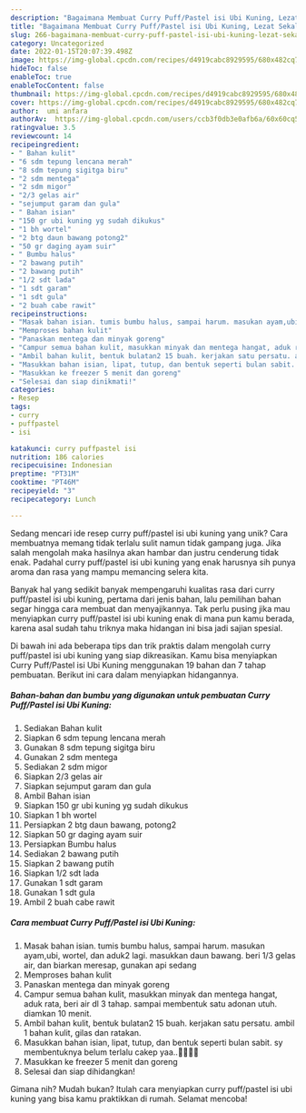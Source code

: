 ```yaml
---
description: "Bagaimana Membuat Curry Puff/Pastel isi Ubi Kuning, Lezat Sekali"
title: "Bagaimana Membuat Curry Puff/Pastel isi Ubi Kuning, Lezat Sekali"
slug: 266-bagaimana-membuat-curry-puff-pastel-isi-ubi-kuning-lezat-sekali
category: Uncategorized
date: 2022-01-15T20:07:39.498Z
image: https://img-global.cpcdn.com/recipes/d4919cabc8929595/680x482cq70/curry-puffpastel-isi-ubi-kuning-foto-resep-utama.jpg
hideToc: false
enableToc: true
enableTocContent: false
thumbnail: https://img-global.cpcdn.com/recipes/d4919cabc8929595/680x482cq70/curry-puffpastel-isi-ubi-kuning-foto-resep-utama.jpg
cover: https://img-global.cpcdn.com/recipes/d4919cabc8929595/680x482cq70/curry-puffpastel-isi-ubi-kuning-foto-resep-utama.jpg
author:  umi anfara
authorAv:  https://img-global.cpcdn.com/users/ccb3f0db3e0afb6a/60x60cq50/avatar.jpg
ratingvalue: 3.5
reviewcount: 14
recipeingredient:
- " Bahan kulit"
- "6 sdm tepung lencana merah"
- "8 sdm tepung sigitga biru"
- "2 sdm mentega"
- "2 sdm migor"
- "2/3 gelas air"
- "sejumput garam dan gula"
- " Bahan isian"
- "150 gr ubi kuning yg sudah dikukus"
- "1 bh wortel"
- "2 btg daun bawang potong2"
- "50 gr daging ayam suir"
- " Bumbu halus"
- "2 bawang putih"
- "2 bawang putih"
- "1/2 sdt lada"
- "1 sdt garam"
- "1 sdt gula"
- "2 buah cabe rawit"
recipeinstructions:
- "Masak bahan isian. tumis bumbu halus, sampai harum. masukan ayam,ubi, wortel, dan aduk2 lagi. masukkan daun bawang. beri 1/3 gelas air, dan biarkan meresap, gunakan api sedang"
- "Memproses bahan kulit"
- "Panaskan mentega dan minyak goreng"
- "Campur semua bahan kulit, masukkan minyak dan mentega hangat, aduk rata, beri air dl 3 tahap. sampai membentuk satu adonan utuh. diamkan 10 menit."
- "Ambil bahan kulit, bentuk bulatan2 15 buah. kerjakan satu persatu. ambil 1 bahan kulit, gilas dan ratakan."
- "Masukkan bahan isian, lipat, tutup, dan bentuk seperti bulan sabit. sy membentuknya belum terlalu cakep yaa..🤗😁😁😁"
- "Masukkan ke freezer 5 menit dan goreng"
- "Selesai dan siap dinikmati!"
categories:
- Resep
tags:
- curry
- puffpastel
- isi

katakunci: curry puffpastel isi 
nutrition: 186 calories
recipecuisine: Indonesian
preptime: "PT31M"
cooktime: "PT46M"
recipeyield: "3"
recipecategory: Lunch

---
```



Sedang mencari ide resep curry puff/pastel isi ubi kuning yang unik? Cara membuatnya memang tidak terlalu sulit namun tidak gampang juga. Jika salah mengolah maka hasilnya akan hambar dan justru cenderung tidak enak. Padahal curry puff/pastel isi ubi kuning yang enak harusnya sih punya aroma dan rasa yang mampu memancing selera kita.




Banyak hal yang sedikit banyak mempengaruhi kualitas rasa dari curry puff/pastel isi ubi kuning, pertama dari jenis bahan, lalu pemilihan bahan segar hingga cara membuat dan menyajikannya. Tak perlu pusing jika mau menyiapkan curry puff/pastel isi ubi kuning enak di mana pun kamu berada, karena asal sudah tahu triknya maka hidangan ini bisa jadi sajian spesial.


Di bawah ini ada beberapa tips dan trik praktis dalam mengolah curry puff/pastel isi ubi kuning yang siap dikreasikan. Kamu bisa menyiapkan Curry Puff/Pastel isi Ubi Kuning menggunakan 19 bahan dan 7 tahap pembuatan. Berikut ini cara dalam menyiapkan hidangannya.

<!--inarticleads1-->

##### Bahan-bahan dan bumbu yang digunakan untuk pembuatan Curry Puff/Pastel isi Ubi Kuning:

1. Sediakan  Bahan kulit
1. Siapkan 6 sdm tepung lencana merah
1. Gunakan 8 sdm tepung sigitga biru
1. Gunakan 2 sdm mentega
1. Sediakan 2 sdm migor
1. Siapkan 2/3 gelas air
1. Siapkan sejumput garam dan gula
1. Ambil  Bahan isian
1. Siapkan 150 gr ubi kuning yg sudah dikukus
1. Siapkan 1 bh wortel
1. Persiapkan 2 btg daun bawang, potong2
1. Siapkan 50 gr daging ayam suir
1. Persiapkan  Bumbu halus
1. Sediakan 2 bawang putih
1. Siapkan 2 bawang putih
1. Siapkan 1/2 sdt lada
1. Gunakan 1 sdt garam
1. Gunakan 1 sdt gula
1. Ambil 2 buah cabe rawit




<!--inarticleads2-->

##### Cara membuat Curry Puff/Pastel isi Ubi Kuning:

1. Masak bahan isian. tumis bumbu halus, sampai harum. masukan ayam,ubi, wortel, dan aduk2 lagi. masukkan daun bawang. beri 1/3 gelas air, dan biarkan meresap, gunakan api sedang
1. Memproses bahan kulit
1. Panaskan mentega dan minyak goreng
1. Campur semua bahan kulit, masukkan minyak dan mentega hangat, aduk rata, beri air dl 3 tahap. sampai membentuk satu adonan utuh. diamkan 10 menit.
1. Ambil bahan kulit, bentuk bulatan2 15 buah. kerjakan satu persatu. ambil 1 bahan kulit, gilas dan ratakan.
1. Masukkan bahan isian, lipat, tutup, dan bentuk seperti bulan sabit. sy membentuknya belum terlalu cakep yaa..🤗😁😁😁
1. Masukkan ke freezer 5 menit dan goreng
1. Selesai dan siap dihidangkan!



Gimana nih? Mudah bukan? Itulah cara menyiapkan curry puff/pastel isi ubi kuning yang bisa kamu praktikkan di rumah. Selamat mencoba!
